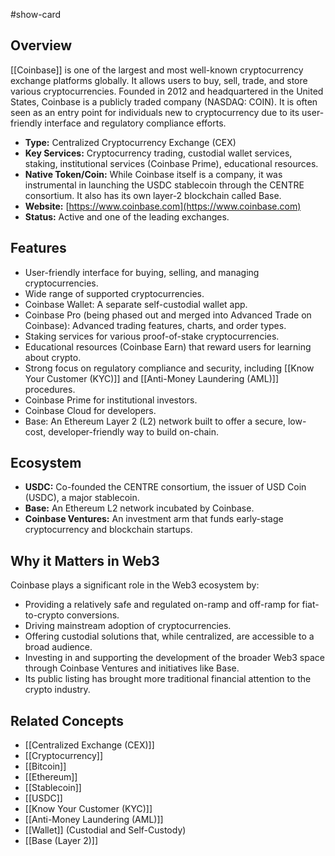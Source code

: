 #show-card

## Overview

[[Coinbase]] is one of the largest and most well-known cryptocurrency exchange platforms globally. It allows users to buy, sell, trade, and store various cryptocurrencies. Founded in 2012 and headquartered in the United States, Coinbase is a publicly traded company (NASDAQ: COIN). It is often seen as an entry point for individuals new to cryptocurrency due to its user-friendly interface and regulatory compliance efforts.

- **Type:** Centralized Cryptocurrency Exchange (CEX)
- **Key Services:** Cryptocurrency trading, custodial wallet services, staking, institutional services (Coinbase Prime), educational resources.
- **Native Token/Coin:** While Coinbase itself is a company, it was instrumental in launching the USDC stablecoin through the CENTRE consortium. It also has its own layer-2 blockchain called Base.
- **Website:** [https://www.coinbase.com](https://www.coinbase.com)
- **Status:** Active and one of the leading exchanges.

## Features

- User-friendly interface for buying, selling, and managing cryptocurrencies.
- Wide range of supported cryptocurrencies.
- Coinbase Wallet: A separate self-custodial wallet app.
- Coinbase Pro (being phased out and merged into Advanced Trade on Coinbase): Advanced trading features, charts, and order types.
- Staking services for various proof-of-stake cryptocurrencies.
- Educational resources (Coinbase Earn) that reward users for learning about crypto.
- Strong focus on regulatory compliance and security, including [[Know Your Customer (KYC)]] and [[Anti-Money Laundering (AML)]] procedures.
- Coinbase Prime for institutional investors.
- Coinbase Cloud for developers.
- Base: An Ethereum Layer 2 (L2) network built to offer a secure, low-cost, developer-friendly way to build on-chain.

## Ecosystem

- **USDC:** Co-founded the CENTRE consortium, the issuer of USD Coin (USDC), a major stablecoin.
- **Base:** An Ethereum L2 network incubated by Coinbase.
- **Coinbase Ventures:** An investment arm that funds early-stage cryptocurrency and blockchain startups.

## Why it Matters in Web3

Coinbase plays a significant role in the Web3 ecosystem by:

- Providing a relatively safe and regulated on-ramp and off-ramp for fiat-to-crypto conversions.
- Driving mainstream adoption of cryptocurrencies.
- Offering custodial solutions that, while centralized, are accessible to a broad audience.
- Investing in and supporting the development of the broader Web3 space through Coinbase Ventures and initiatives like Base.
- Its public listing has brought more traditional financial attention to the crypto industry.

## Related Concepts

- [[Centralized Exchange (CEX)]]
- [[Cryptocurrency]]
- [[Bitcoin]]
- [[Ethereum]]
- [[Stablecoin]]
- [[USDC]]
- [[Know Your Customer (KYC)]]
- [[Anti-Money Laundering (AML)]]
- [[Wallet]] (Custodial and Self-Custody)
- [[Base (Layer 2)]]

